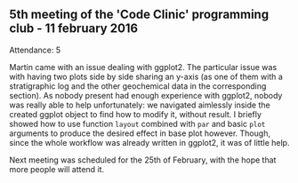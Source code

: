 5th meeting of the 'Code Clinic' programming club - 11 february 2016
-----

Attendance: 5

Martin came with an issue dealing with ggplot2. The particular issue was with having two plots side by side sharing an y-axis (as one of them with a stratigraphic log and the other geochemical data in the corresponding section). 
As nobody present had enough experience with ggplot2, nobody was really able to help unfortunately: we navigated aimlessly inside the created ggplot object to find how to modify it, without result.
I briefly showed how to use function `layout` combined with `par` and basic `plot` arguments to produce the desired effect in base plot however. Though, since the whole workflow was already written in ggplot2, it was of little help.

Next meeting was scheduled for the 25th of February, with the hope that more people will attend it.